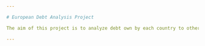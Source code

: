 ```yaml
---

# European Debt Analysis Project

The aim of this project is to analyze debt own by each country to other country during the European Debt Crisis in the year of 2011 and analysing different information from it in Chord chart and Treemap using Power BI.

---
```

